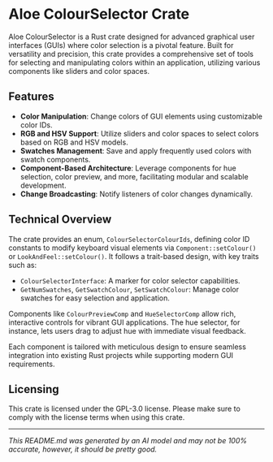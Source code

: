# Aloe ColourSelector Crate

Aloe ColourSelector is a Rust crate designed for advanced graphical user interfaces (GUIs) where color selection is a pivotal feature. Built for versatility and precision, this crate provides a comprehensive set of tools for selecting and manipulating colors within an application, utilizing various components like sliders and color spaces.

## Features

- **Color Manipulation**: Change colors of GUI elements using customizable color IDs.
- **RGB and HSV Support**: Utilize sliders and color spaces to select colors based on RGB and HSV models.
- **Swatches Management**: Save and apply frequently used colors with swatch components.
- **Component-Based Architecture**: Leverage components for hue selection, color preview, and more, facilitating modular and scalable development.
- **Change Broadcasting**: Notify listeners of color changes dynamically.

## Technical Overview

The crate provides an enum, `ColourSelectorColourIds`, defining color ID constants to modify keyboard visual elements via `Component::setColour()` or `LookAndFeel::setColour()`. It follows a trait-based design, with key traits such as:

- `ColourSelectorInterface`: A marker for color selector capabilities.
- `GetNumSwatches`, `GetSwatchColour`, `SetSwatchColour`: Manage color swatches for easy selection and application.

Components like `ColourPreviewComp` and `HueSelectorComp` allow rich, interactive controls for vibrant GUI applications. The hue selector, for instance, lets users drag to adjust hue with immediate visual feedback.

Each component is tailored with meticulous design to ensure seamless integration into existing Rust projects while supporting modern GUI requirements.

## Licensing

This crate is licensed under the GPL-3.0 license. Please make sure to comply with the license terms when using this crate.

---

*This README.md was generated by an AI model and may not be 100% accurate, however, it should be pretty good.*